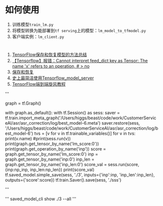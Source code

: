 # 如何使用

1. 训练模型`train_lm.py`
2. 将模型转换为能部署到`tf serving`上的模型：`lm_model_to_tfmodel.py`
3. 客户端实例：`lm_client.py`


# 

1. [TensorFlow保存和恢复模型的方法总结](https://www.yueye.org/2017/summary-of-save-and-restore-models-in-tensorflow.html)
2. [【Tensorflow】报错：Cannot interpret feed_dict key as Tensor: The name 'x' refers to an operation, # > no](https://blog.csdn.net/ztf312/article/details/72859075)
3. [保存和恢复](https://www.tensorflow.org/guide/saved_model#cli_to_inspect_and_execute_savedmodel)
4. [史上最简洁使用Tensorflow_model_server](https://blog.csdn.net/ljm5000/article/details/84069934)
5. [TensorFlow端到端旋风教程](https://www.jianshu.com/p/bb4993acc2b9)


'''

graph = tf.Graph()

with graph.as_default():
    with tf.Session() as sess:
        saver = tf.train.import_meta_graph('/Users/higgs/beast/code/work/CustomerServiceAI/asr/asr_correction/log/best_model-6.meta')
        saver.restore(sess, '/Users/higgs/beast/code/work/CustomerServiceAI/asr/asr_correction/log/best_model-6')
        tvs = [v for v in tf.trainable_variables()]
        for v in tvs:
            print(v.name)
            #print(sess.run(v))
        print(graph.get_tensor_by_name('lm_score:0'))
        print(graph.get_operation_by_name('inp'))
        score = graph.get_tensor_by_name('lm_score:0')
        inp = graph.get_tensor_by_name('inp:0')
        inp_len = graph.get_tensor_by_name('inp_len:0')
        score_val = sess.run(score, {inp:np_inp, inp_len:np_len})
        print(score_val)
        tf.saved_model.simple_save(sess, './3', inputs={'inp':inp, 'inp_len':inp_len}, outputs={'score':score})
        tf.train.Saver().save(sess, './sss')


'''

'''
saved_model_cli show ./3 --all
'''

